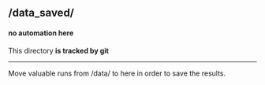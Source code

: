 ## <project-root>/data_saved/

#### no automation here
This directory **is tracked by git**

***

Move valuable runs from /data/ to here in order to save the results.
